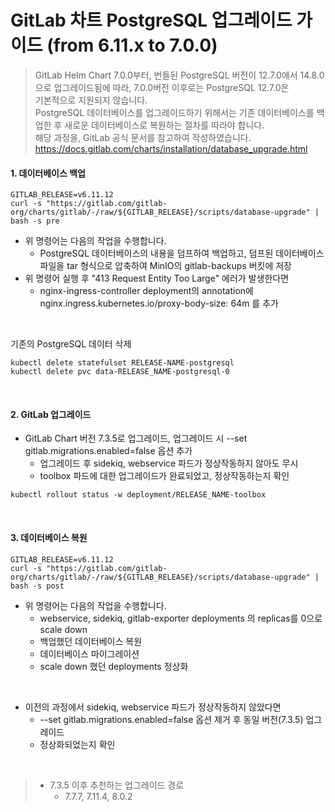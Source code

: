 # GitLab 차트 PostgreSQL 업그레이드 가이드 (from 6.11.x to 7.0.0)
> GitLab Helm Chart 7.0.0부터, 번들된 PostgreSQL 버전이 12.7.0에서 14.8.0으로 업그레이드됨에 따라,
> 7.0.0버전 이후로는 PostgreSQL 12.7.0은</br>
> 기본적으로 지원되지 않습니다.<br/>
> PostgreSQL 데이터베이스를 업그레이드하기 위해서는 기존 데이터베이스를 백업한 후 새로운 데이터베이스로 복원하는 절차를 따라야 합니다.<br/>
> 해당 과정을, GitLab 공식 문서를 참고하여 작성하였습니다.<br/>
> https://docs.gitlab.com/charts/installation/database_upgrade.html

#### 1. 데이터베이스 백업
```
GITLAB_RELEASE=v6.11.12
curl -s "https://gitlab.com/gitlab-org/charts/gitlab/-/raw/${GITLAB_RELEASE}/scripts/database-upgrade" | bash -s pre
```
- 위 명령어는 다음의 작업을 수행합니다.
    - PostgreSQL 데이터베이스의 내용을 덤프하여 백업하고, 덤프된 데이터베이스 파일을 tar 형식으로 압축하여 MinIO의 gitlab-backups 버킷에 저장
 - 위 명령어 실행 후 "413 Request Entity Too Large" 에러가 발생한다면
    - nginx-ingress-controller deployment의 annotation에 nginx.ingress.kubernetes.io/proxy-body-size: 64m 를 추가
<br/>

기존의 PostgreSQL 데이터 삭제
```
kubectl delete statefulset RELEASE-NAME-postgresql
kubectl delete pvc data-RELEASE_NAME-postgresql-0
```
<br/>

#### 2. GitLab 업그레이드
- GitLab Chart 버전 7.3.5로 업그레이드, 업그레이드 시 --set gitlab.migrations.enabled=false 옵션 추가 
    - 업그레이드 후 sidekiq, webservice 파드가 정상작동하지 않아도 무시
    - toolbox 파드에 대한 업그레이드가 완료되었고, 정상작동하는지 확인
```
kubectl rollout status -w deployment/RELEASE_NAME-toolbox
```
<br/>

#### 3. 데이터베이스 복원
```
GITLAB_RELEASE=v6.11.12
curl -s "https://gitlab.com/gitlab-org/charts/gitlab/-/raw/${GITLAB_RELEASE}/scripts/database-upgrade" | bash -s post
```
- 위 명령어는 다음의 작업을 수행합니다.
    - webservice, sidekiq, gitlab-exporter deployments 의 replicas를 0으로 scale down
    - 백업했던 데이터베이스 복원
    - 데이터베이스 마이그레이션
    - scale down 했던 deployments 정상화
<br/>

- 이전의 과정에서 sidekiq, webservice 파드가 정상작동하지 않았다면
    - --set gitlab.migrations.enabled=false 옵션 제거 후 동일 버전(7.3.5) 업그레이드
    - 정상화되었는지 확인
<br/>

> - 7.3.5 이후 추천하는 업그레이드 경로
>     - 7.7.7, 7.11.4, 8.0.2
